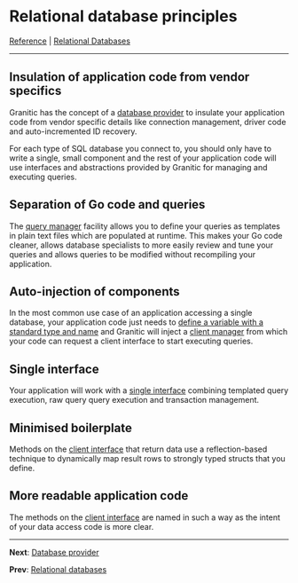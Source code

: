 # Relational database principles

[Reference](README.md) | [Relational Databases](db-index.md)

---

## Insulation of application code from vendor specifics

Granitic has the concept of a [database provider](db-provider.md) to insulate your application code from vendor specific
details like connection management, driver code and auto-incremented ID recovery.

For each type of SQL database you connect to, you should only have to write a single, small component and
the rest of your application code will use interfaces and abstractions provided by Granitic for managing and executing
queries.

## Separation of Go code and queries

The [query manager](db-query.md) facility allows you to define your queries as templates in plain text files which
are populated at runtime. This makes your Go code cleaner, allows database specialists to more easily review and tune
your queries and allows queries to be modified without recompiling your application.

## Auto-injection of components

In the most common use case of an application accessing a single database, your application code just needs to [define
a variable with a standard type and name](db-provider.md) and Granitic will inject a [client manager](db-provider.md)
from which your code can request a client interface to start executing queries.

## Single interface

Your application will work with a [single interface](db-execution.md) combining templated query execution, raw query
query execution and transaction management.

## Minimised boilerplate

Methods on the [client interface](db-execution.md) that return data use a reflection-based technique to dynamically
map result rows to strongly typed structs that you define.

## More readable application code

The methods on the [client interface](db-execution.md) are named in such a way as the intent of your data access code is 
more clear.   

---
**Next**: [Database provider](db-provider.md)

**Prev**: [Relational databases](db-index.md)
